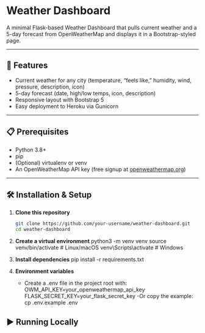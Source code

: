 # Weather Dashboard

A minimal Flask-based Weather Dashboard that pulls current weather and a 5-day forecast from OpenWeatherMap and displays it in a Bootstrap-styled page.

---

## 🚀 Features

- Current weather for any city (temperature, “feels like,” humidity, wind, pressure, description, icon)
- 5-day forecast (date, high/low temps, icon, description)
- Responsive layout with Bootstrap 5
- Easy deployment to Heroku via Gunicorn

---

## 📋 Prerequisites

- Python 3.8+  
- pip  
- (Optional) virtualenv or venv  
- An OpenWeatherMap API key (free signup at [openweathermap.org](https://openweathermap.org/))

---

## 🛠️ Installation & Setup

1. **Clone this repository**
   ```bash
   git clone https://github.com/your-username/weather-dashboard.git
   cd weather-dashboard
2. **Create a virtual environment**
   python3 -m venv venv
   source venv/bin/activate      # Linux/macOS
   venv\Scripts\activate         # Windows
  
     
4. **Install dependencies**
   pip install -r requirements.txt

6. **Environment variables**
   - Create a .env file in the project root with:
     OWM_API_KEY=your_openweathermap_api_key
     FLASK_SECRET_KEY=your_flask_secret_key
   -Or copy the example:
    cp .env.example .env

## ▶️ Running Locally

